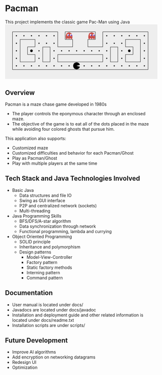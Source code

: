 # Pacman
This project implements the classic game Pac-Man using Java
![](data/preview_for_sample.png)

## Overview
Pacman is a maze chase game developed in 1980s
- The player controls the eponymous character through an enclosed maze. 
- The objective of the game is to eat all of the dots placed in the maze while avoiding
 four colored ghosts that pursue him.
 
This application also supports: 
- Customized maze
- Customized difficulties and behavior for each Pacman/Ghost
- Play as Pacman/Ghost
- Play with multiple players at the same time
 
## Tech Stack and Java Technologies Involved
- Basic Java 
    -  Data structures  and file IO 
    - Swing as GUI interface
    - P2P and centralized network (sockets)
    - Multi-threading
- Java Programming Skills
    - BFS/DFS/A-star algorithm
    - Data synchronization through network
    - Functional programming, lambda and currying
- Object Oriented Programming
    - SOLID principle
    - Inheritance and polymorphism
    - Design patterns
        - Model-View-Controller
        - Factory pattern 
        - Static factory methods
        - Interning pattern
        - Command pattern

## Documentation
- User manual is located under docs/
- Javadocs are located under docs/javadoc
- Installation and deployment guide and other related information is located under docs/readme.txt
- Installation scripts are under scripts/

## Future Development 
- Improve AI algorithms
- Add encryption on networking datagrams
- Redesign UI
- Optimization
    

